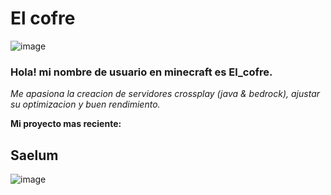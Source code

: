 # El cofre
![image](https://github.com/user-attachments/assets/2d9b1c33-99a0-41e3-9b87-82604e877f90)



### Hola! mi nombre de usuario en minecraft es El_cofre.
*Me apasiona la creacion de servidores crossplay (java & bedrock), ajustar su optimizacion y buen rendimiento.*

**Mi proyecto mas reciente:**
## Saelum
![image](https://github.com/user-attachments/assets/f631a96c-cf8c-4984-ad7c-504fa826e6a2)
